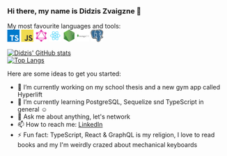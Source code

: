 ### Hi there, my name is Didzis Zvaigzne 👋

My most favourite languages and tools:  
<img height="28" width="28" src="https://raw.githubusercontent.com/github/explore/80688e429a7d4ef2fca1e82350fe8e3517d3494d/topics/typescript/typescript.png" />
<img height="28" width="28" src="https://raw.githubusercontent.com/github/explore/80688e429a7d4ef2fca1e82350fe8e3517d3494d/topics/javascript/javascript.png" />
<img height="28" width="28" src="https://raw.githubusercontent.com/github/explore/80688e429a7d4ef2fca1e82350fe8e3517d3494d/topics/graphql/graphql.png" />
<img height="28" width="28" src="https://raw.githubusercontent.com/github/explore/80688e429a7d4ef2fca1e82350fe8e3517d3494d/topics/react/react.png" />
<img height="28" width="28" src="https://raw.githubusercontent.com/github/explore/80688e429a7d4ef2fca1e82350fe8e3517d3494d/topics/nodejs/nodejs.png" />
<img height="28" width="28" src="https://raw.githubusercontent.com/github/explore/80688e429a7d4ef2fca1e82350fe8e3517d3494d/topics/mongodb/mongodb.png" />
<img height="28" width="28" src="https://raw.githubusercontent.com/github/explore/80688e429a7d4ef2fca1e82350fe8e3517d3494d/topics/postgresql/postgresql.png" />


[![Didzis' GitHub stats](https://github-readme-stats.vercel.app/api?username=didzis1&show_icons=true&theme=radical)](https://github.com/didzis1/github-readme-stats)  
[![Top Langs](https://github-readme-stats.vercel.app/api/top-langs/?username=didzis1&layout=compact&langs_count=6&hide=blade&theme=radical)](https://github.com/didzis1/github-readme-stats)  




Here are some ideas to get you started:
- 🔭 I’m currently working on my school thesis and a new gym app called Hyperlift
- 🌱 I’m currently learning PostgreSQL, Sequelize snd TypeScript in general ☺️
- 💬 Ask me about anything, let's network
- 📫 How to reach me: [LinkedIn](https://www.linkedin.com/in/didzis-zvaigzne-2611011a4)
- ⚡ Fun fact: TypeScript, React & GraphQL is my religion, I love to read books and my I'm weirdly crazed about mechanical keyboards
